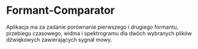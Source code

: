 # Formant-Comparator

Aplikacja ma za zadanie porównanie pierwszego i drugiego formantu, przebiegu czasowego, widma i spektrogramu dla dwóch wybranych plików dźwiękowych zawierających sygnał mowy.
